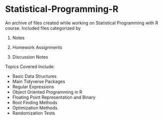 # Statistical-Programming-R

An archive of files created while working on Statistical Programming with R course. Included files categorized by

1. Notes

2. Homework Assignments

3. Discussion Notes


Topics Covered Include:
- Basic Data Structures
- Main Tidyverse Packages
- Regular Expressions
- Object Oriented Programming in R
- Floating Point Representation and Binary
- Root Finding Methods
- Optimization Methods
- Randomization Tests
